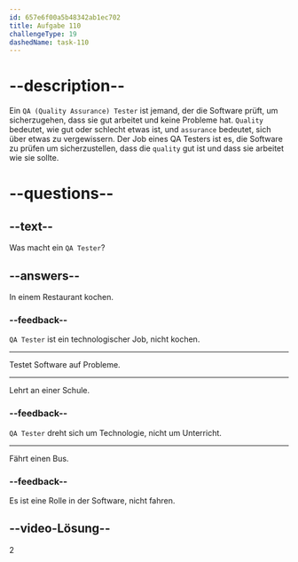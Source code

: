 ```yaml
---
id: 657e6f00a5b48342ab1ec702
title: Aufgabe 110
challengeType: 19
dashedName: task-110
---
```


# --description--

Ein `QA (Quality Assurance) Tester` ist jemand, der die Software prüft, um sicherzugehen, dass sie gut arbeitet und keine Probleme hat. `Quality` bedeutet, wie gut oder schlecht etwas ist, und `assurance` bedeutet, sich über etwas zu vergewissern. Der Job eines QA Testers ist es, die Software zu prüfen um sicherzustellen, dass die `quality` gut ist und dass sie arbeitet wie sie sollte.

# --questions--

## --text--

Was macht ein `QA Tester`?

## --answers--

In einem Restaurant kochen.

### --feedback--

`QA Tester` ist ein technologischer Job, nicht kochen.

---

Testet Software auf Probleme.

---

Lehrt an einer Schule.

### --feedback--

`QA Tester` dreht sich um Technologie, nicht um Unterricht.

---

Fährt einen Bus.

### --feedback--

Es ist eine Rolle in der Software, nicht fahren.

## --video-Lösung--

2

